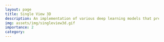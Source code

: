 ```yaml
---
layout: page
title: Single View 3D
description: An implementation of various deep learning models that predict voxel, pointcloud, and mesh representations of 3D objects from a single RGB image. 
img: assets/img/singleview3d.gif
importance: 2
category: 
---
```


